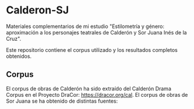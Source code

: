 # Calderon-SJ

Materiales complementarios de mi estudio "Estilometría y género: aproximación a los personajes teatrales de Calderón y Sor Juana Inés de la Cruz".

Este repositorio contiene el corpus utilizado y los resultados completos obtenidos.

## Corpus
El corpus de obras de Calderón ha sido extraído del Calderón Drama Corpus en el Proyecto DraCor: https://dracor.org/cal.
El corpus de obras de Sor Juana se ha obtenido de distintas fuentes:
